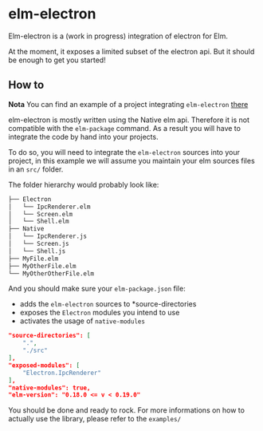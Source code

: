 # elm-electron

Elm-electron is a (work in progress) integration of electron for Elm.

At the moment, it exposes a limited subset of the electron api. But it should be enough to get you started!

## How to

**Nota** You can find an example of a project integrating `elm-electron` [there](https://github.com/oleiade/patron)

elm-electron is mostly written using the Native elm api. Therefore it is not compatible with the `elm-package` command. As a result you will have to integrate the code by hand into your projects.

To do so, you will need to integrate the `elm-electron` sources into your project, in this example we will assume you maintain your elm sources files in an `src/` folder.

The folder hierarchy would probably look like:

```bash
├── Electron
│   └── IpcRenderer.elm
│   └── Screen.elm
│   └── Shell.elm
├── Native
│   └── IpcRenderer.js
│   └── Screen.js
│   └── Shell.js
├── MyFile.elm
├── MyOtherFile.elm
└── MyOtherOtherFile.elm
```

And you should make sure your `elm-package.json` file:
*   adds the `elm-electron` sources to *source-directories
*   exposes the `Electron` modules you intend to use
*   activates the usage of `native-modules`

```json
"source-directories": [
    ".",
    "./src"
],
"exposed-modules": [
    "Electron.IpcRenderer"
],
"native-modules": true,
"elm-version": "0.18.0 <= v < 0.19.0"
```

You should be done and ready to rock. For more informations on how to actually use the library, please refer to the `examples/`
